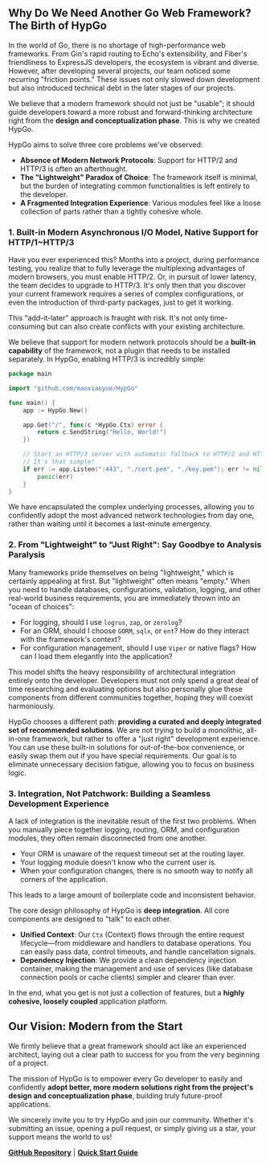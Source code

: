 ## Why Do We Need Another Go Web Framework? The Birth of HypGo

In the world of Go, there is no shortage of high-performance web frameworks. From Gin's rapid routing to Echo's extensibility, and Fiber's friendliness to ExpressJS developers, the ecosystem is vibrant and diverse. However, after developing several projects, our team noticed some recurring "friction points." These issues not only slowed down development but also introduced technical debt in the later stages of our projects.

We believe that a modern framework should not just be "usable"; it should guide developers toward a more robust and forward-thinking architecture right from the **design and conceptualization phase**. This is why we created HypGo.

HypGo aims to solve three core problems we've observed:

  * **Absence of Modern Network Protocols**: Support for HTTP/2 and HTTP/3 is often an afterthought.
  * **The "Lightweight" Paradox of Choice**: The framework itself is minimal, but the burden of integrating common functionalities is left entirely to the developer.
  * **A Fragmented Integration Experience**: Various modules feel like a loose collection of parts rather than a tightly cohesive whole.

### 1\. Built-in Modern Asynchronous I/O Model, Native Support for HTTP/1\~HTTP/3

Have you ever experienced this? Months into a project, during performance testing, you realize that to fully leverage the multiplexing advantages of modern browsers, you must enable HTTP/2. Or, in pursuit of lower latency, the team decides to upgrade to HTTP/3. It's only then that you discover your current framework requires a series of complex configurations, or even the introduction of third-party packages, just to get it working.

This "add-it-later" approach is fraught with risk. It's not only time-consuming but can also create conflicts with your existing architecture.

We believe that support for modern network protocols should be a **built-in capability** of the framework, not a plugin that needs to be installed separately. In HypGo, enabling HTTP/3 is incredibly simple:

```go
package main

import "github.com/maoxiaoyue/HypGo"

func main() {
    app := HypGo.New()

    app.Get("/", func(c *HypGo.Ctx) error {
        return c.SendString("Hello, World!")
    })

    // Start an HTTP/3 server with automatic fallback to HTTP/2 and HTTP/1.1.
    // It's that simple!
    if err := app.Listen(":443", "./cert.pem", "./key.pem"); err != nil {
		panic(err)
	}
}
```

We have encapsulated the complex underlying processes, allowing you to confidently adopt the most advanced network technologies from day one, rather than waiting until it becomes a last-minute emergency.

### 2\. From "Lightweight" to "Just Right": Say Goodbye to Analysis Paralysis

Many frameworks pride themselves on being "lightweight," which is certainly appealing at first. But "lightweight" often means "empty." When you need to handle databases, configurations, validation, logging, and other real-world business requirements, you are immediately thrown into an "ocean of choices":

  * For logging, should I use `logrus`, `zap`, or `zerolog`?
  * For an ORM, should I choose `GORM`, `sqlx`, or `ent`? How do they interact with the framework's context?
  * For configuration management, should I use `Viper` or native flags? How can I load them elegantly into the application?

This model shifts the heavy responsibility of architectural integration entirely onto the developer. Developers must not only spend a great deal of time researching and evaluating options but also personally glue these components from different communities together, hoping they will coexist harmoniously.

HypGo chooses a different path: **providing a curated and deeply integrated set of recommended solutions**. We are not trying to build a monolithic, all-in-one framework, but rather to offer a "just right" development experience. You can use these built-in solutions for out-of-the-box convenience, or easily swap them out if you have special requirements. Our goal is to eliminate unnecessary decision fatigue, allowing you to focus on business logic.

### 3\. Integration, Not Patchwork: Building a Seamless Development Experience

A lack of integration is the inevitable result of the first two problems. When you manually piece together logging, routing, ORM, and configuration modules, they often remain disconnected from one another.

  * Your ORM is unaware of the request timeout set at the routing layer.
  * Your logging module doesn't know who the current user is.
  * When your configuration changes, there is no smooth way to notify all corners of the application.

This leads to a large amount of boilerplate code and inconsistent behavior.

The core design philosophy of HypGo is **deep integration**. All core components are designed to "talk" to each other.

  * **Unified Context**: Our `Ctx` (Context) flows through the entire request lifecycle—from middleware and handlers to database operations. You can easily pass data, control timeouts, and handle cancellation signals.
  * **Dependency Injection**: We provide a clean dependency injection container, making the management and use of services (like database connection pools or cache clients) simpler and clearer than ever.

In the end, what you get is not just a collection of features, but a **highly cohesive, loosely coupled** application platform.

## Our Vision: Modern from the Start

We firmly believe that a great framework should act like an experienced architect, laying out a clear path to success for you from the very beginning of a project.

The mission of HypGo is to empower every Go developer to easily and confidently **adopt better, more modern solutions right from the project's design and conceptualization phase**, building truly future-proof applications.

We sincerely invite you to try HypGo and join our community. Whether it's submitting an issue, opening a pull request, or simply giving us a star, your support means the world to us\!

[**GitHub Repository**](https://www.google.com/search?q=https://github.com/maoxiaoyue/HypGo) | [**Quick Start Guide**](https://www.google.com/search?q=https://github.com/maoxiaoyue/HypGo/wiki)
